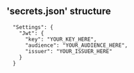 ## 'secrets.json' structure
```
  "Settings": {
    "Jwt": {
      "key": "YOUR_KEY_HERE",
      "audience": "YOUR_AUDIENCE_HERE",
      "issuer": "YOUR_ISSUER_HERE"
    }
  }
```